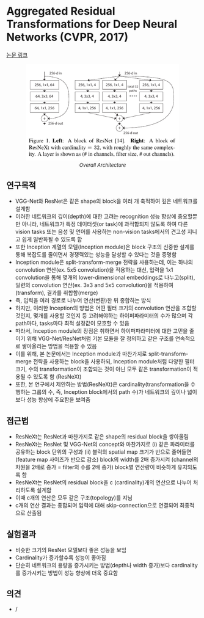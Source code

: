 # Aggregated Residual Transformations for Deep Neural Networks (CVPR, 2017)

[논문 링크](https://openaccess.thecvf.com/content_cvpr_2017/html/Xie_Aggregated_Residual_Transformations_CVPR_2017_paper.html)

<p align="center">
    <img width="400" alt='fig1' src="./img/01_12_01.png?raw=true"></br>
    <em><font size=2>Overall Architecture</font></em>
</p>

## 연구목적
- VGG-Net와 ResNet은 같은 shape의 block을 여러 개 축적하여 깊은 네트워크를 설계함
- 이러한 네트워크의 깊이(depth)에 대한 고려는 recognition 성능 향상에 중요할뿐만 아니라, 네트워크가 특정 데이터셋(or task)에 과적합되지 않도록 하여 다른 vision tasks 또는 음성 및 언어를 사용하는 non-vision tasks에서의 견고성 지니고 쉽게 일반화될 수 있도록 함
- 또한 Inception 계열의 모델(Inception module)은 block 구조의 신중한 설계를 통해 복잡도를 줄이면서 경쟁력있는 성능을 달성할 수 있다는 것을 증명함
- Inception module은 split-transform-merge 전략을 사용하는데, 이는 하나의 convolution 연산(ex. 5x5 convolution)을 적용하는 대신, 입력을 1x1 convolution을 통해 몇개의 lower-dimensional embeddings로 나누고(split), 일련의 convolution 연산(ex. 3x3 and 5x5 convolution)을 적용하여(transform), 결과를 취합함(merge)
- 즉, 입력을 여러 경로로 나누어 연산(변환)한 뒤 종합하는 방식
- 하지만, 이러한 Inception의 방법은 어떤 필터 크기의 convolution 연산을 조합할 것인지, 몇개를 사용할 것인지 등 고려해야하는 하이퍼파라미터의 수가 많으며 각 path마다, tasks마다 최적 설정값이 모호할 수 있음
- 따라서, Inception module의 장점은 취하면서 하이퍼파라미터에 대한 고민을 줄이기 위해 VGG-Net/ResNet처럼 기본 모듈을 잘 정의하고 같은 구조를 연속적으로 쌓아올리는 방법을 적용할 수 있음
- 이를 위해, 본 논문에서는 Inception module과 마찬가지로 split-transform-merge 전략을 사용하는 block을 사용하되, Inception module처럼 다양한 필터 크기, 수의 transformation이 조합되는 것이 아닌 모두 같은 transformation이 적용될 수 있도록 함 (ResNeXt)
- 또한, 본 연구에서 제안하는 방법(ResNeXt)은 cardinality(transformation을 수행하는 그룹의 수, 즉, Inception block에서의 path 수)가 네트워크의 깊이나 넓이보다 성능 향상에 주요함을 보여줌

## 접근법
- ResNeXt는 ResNet과 마찬가지로 같은 shape의 residual block을 쌓아올림
- ResNeXt는 ResNet 및 VGG-Net의 concept와 마찬가지로 (i) 같은 파라미터를 공유하는 block 단위의 구성과 (ii) 블럭의 spatial map 크기가 반으로 줄어들면 (feature map 사이즈가 반으로 감소) block의 width를 2배 증가시켜 (channel의 차원을 2배로 증가 = filter의 수를 2배 증가) block별 연산량이 비슷하게 유지되도록 함
- ResNeXt는 ResNet의 residual block을 c (cardinality)개의 연산으로 나누어 처리하도록 설계함
- 이때 c개의 연산은 모두 같은 구조(topology)를 지님
- c개의 연산 결과는 종합되며 입력에 대해 skip-connection으로 연결되어 최종적으로 산출됨

## 실험결과
- 비슷한 크기의 ResNet 모델보다 좋은 성능을 보임
- Cardinality가 증가할수록 성능이 좋아짐
- 단순히 네트워크의 용량을 증가시키는 방법(depth나 width 증가)보다 cardinality를 증가시키는 방법이 성능 향상에 더욱 중요함

## 의견
- /